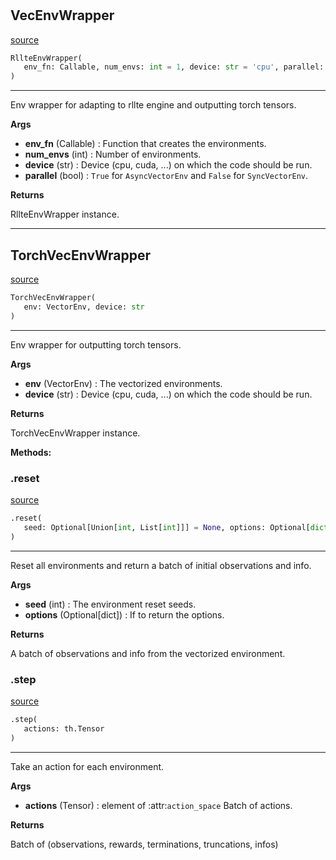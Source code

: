 #


## VecEnvWrapper
[source](https://github.com/RLE-Foundation/rllte/blob/main/rllte/env/utils.py/#L12)
```python 
RllteEnvWrapper(
   env_fn: Callable, num_envs: int = 1, device: str = 'cpu', parallel: bool = True
)
```


---
Env wrapper for adapting to rllte engine and outputting torch tensors.


**Args**

* **env_fn** (Callable) : Function that creates the environments.
* **num_envs** (int) : Number of environments.
* **device** (str) : Device (cpu, cuda, ...) on which the code should be run.
* **parallel** (bool) : `True` for `AsyncVectorEnv` and `False` for `SyncVectorEnv`.


**Returns**

RllteEnvWrapper instance.

----


## TorchVecEnvWrapper
[source](https://github.com/RLE-Foundation/rllte/blob/main/rllte/env/utils.py/#L43)
```python 
TorchVecEnvWrapper(
   env: VectorEnv, device: str
)
```


---
Env wrapper for outputting torch tensors.


**Args**

* **env** (VectorEnv) : The vectorized environments.
* **device** (str) : Device (cpu, cuda, ...) on which the code should be run.


**Returns**

TorchVecEnvWrapper instance.


**Methods:**


### .reset
[source](https://github.com/RLE-Foundation/rllte/blob/main/rllte/env/utils.py/#L63)
```python
.reset(
   seed: Optional[Union[int, List[int]]] = None, options: Optional[dict] = None
)
```

---
Reset all environments and return a batch of initial observations and info.


**Args**

* **seed** (int) : The environment reset seeds.
* **options** (Optional[dict]) : If to return the options.


**Returns**

A batch of observations and info from the vectorized environment.

### .step
[source](https://github.com/RLE-Foundation/rllte/blob/main/rllte/env/utils.py/#L81)
```python
.step(
   actions: th.Tensor
)
```

---
Take an action for each environment.


**Args**

* **actions** (Tensor) : element of :attr:`action_space` Batch of actions.


**Returns**

Batch of (observations, rewards, terminations, truncations, infos)
